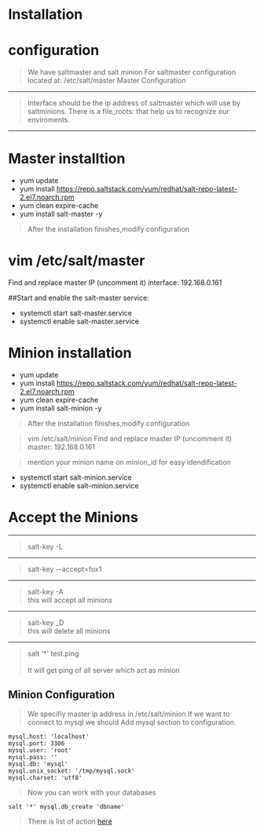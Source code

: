 Installation
===============

# configuration
> We have saltmaster and salt minion 
> For saltmaster configuration located at:
/etc/salt/master
Master Configuration
---
> Interface  should be the ip address of saltmaster which will use by saltminions.
> There is a file_roots: that help us to recognize our enviroments.
---
# Master installtion
> 
* yum update
* yum install https://repo.saltstack.com/yum/redhat/salt-repo-latest-2.el7.noarch.rpm
* yum clean expire-cache
* yum install salt-master -y

>After the installation finishes,modify configuration
# vim /etc/salt/master
Find and replace master IP (uncomment it)
interface: 192.168.0.161

##Start and enable the salt-master service:
* systemctl start salt-master.service
* systemctl enable salt-master.service

# Minion installation

* yum update
* yum install https://repo.saltstack.com/yum/redhat/salt-repo-latest-2.el7.noarch.rpm
* yum clean expire-cache
* yum install salt-minion -y

>After the installation finishes,modify configuration

>vim /etc/salt/minion
Find and replace master IP (uncomment it)
master: 192.168.0.161

>mention your minion name on minion_id for easy idendification

* systemctl start salt-minion.service
* systemctl enable salt-minion.service

# Accept the Minions
---
> salt-key -L				
---
> salt-key --accept=fox1
---
> salt-key -A</br>
this will accept all minions
---
> salt-key _D</br>
this will delete all minions
---
> salt '*' test.ping</br>	
It will get ping of all server which act as minion
										
Minion Configuration
---
> We specifiy master ip address in /etc/salt/minion
> If we want to connect to mysql we should
> Add mysql section to configuration. 

```
mysql.host: 'localhost'
mysql.port: 3306
mysql.user: 'root'
mysql.pass: ''
mysql.db: 'mysql'
mysql.unix_socket: '/tmp/mysql.sock'
mysql.charset: 'utf8'
```
> Now you can work with your databases

```
salt '*' mysql.db_create 'dbname'
```
> There is list of action [here](https://docs.saltstack.com/en/latest/ref/modules/all/salt.modules.mysql.html)
